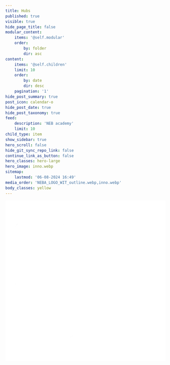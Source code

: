 ```yaml
---
title: Hubs
published: true
visible: true
hide_page_title: false
modular_content:
    items: '@self.modular'
    order:
        by: folder
        dir: asc
content:
    items: '@self.children'
    limit: 10
    order:
        by: date
        dir: desc
    pagination: '1'
hide_post_summary: true
post_icon: calendar-o
hide_post_date: true
hide_post_taxonomy: true
feed:
    description: 'NEB academy'
    limit: 10
child_type: item
show_sidebar: true
hero_scroll: false
hide_git_sync_repo_link: false
continue_link_as_button: false
hero_classes: hero-large
hero_image: inno.webp
sitemap:
    lastmod: '06-08-2024 16:49'
media_order: 'NEBA_LOGO_WIT_outline.webp,inno.webp'
body_classes: yellow
---
```


![NEBA_LOGO_WIT_outline](NEBA_LOGO_WIT_outline.webp?resize=360,360 "NEBA_LOGO_WIT_outline")